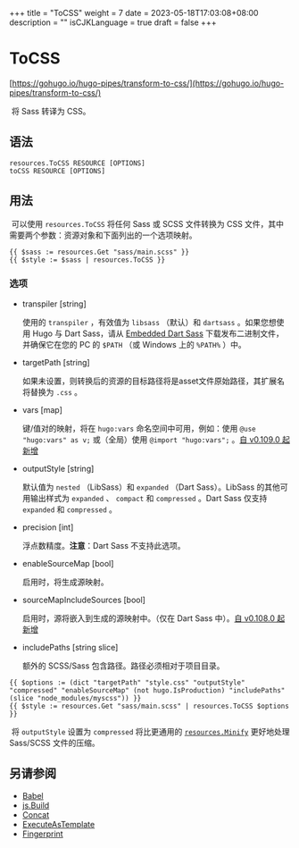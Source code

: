 +++
title = "ToCSS"
weight = 7
date = 2023-05-18T17:03:08+08:00
description = ""
isCJKLanguage = true
draft = false
+++

# ToCSS

[https://gohugo.io/hugo-pipes/transform-to-css/](https://gohugo.io/hugo-pipes/transform-to-css/)

​	将 Sass 转译为 CSS。  

## 语法

```
resources.ToCSS RESOURCE [OPTIONS]
toCSS RESOURCE [OPTIONS]
```

## 用法

​	可以使用  `resources.ToCSS`  将任何 Sass 或 SCSS 文件转换为 CSS 文件，其中需要两个参数：资源对象和下面列出的一个选项映射。

```go-html-template
{{ $sass := resources.Get "sass/main.scss" }}
{{ $style := $sass | resources.ToCSS }}
```

### 选项

- transpiler [string]

  使用的  `transpiler` ，有效值为  `libsass` （默认）和  `dartsass` 。如果您想使用 Hugo 与 Dart Sass，请从 [Embedded Dart Sass](https://github.com/sass/dart-sass-embedded/releases) 下载发布二进制文件，并确保它在您的 PC 的  `$PATH` （或 Windows 上的  `%PATH%` ）中。  

- targetPath [string]

  如果未设置，则转换后的资源的目标路径将是asset文件原始路径，其扩展名将替换为  `.css` 。  

- vars [map]

  键/值对的映射，将在  `hugo:vars`  命名空间中可用，例如：使用  `@use "hugo:vars" as v;`  或（全局）使用  `@import "hugo:vars";` 。[自 v0.109.0 起新增](https://github.com/gohugoio/hugo/releases/tag/v0.109.0) 

- outputStyle [string]

  默认值为  `nested` （LibSass）和  `expanded` （Dart Sass）。LibSass 的其他可用输出样式为  `expanded` 、 `compact`  和  `compressed` 。Dart Sass 仅支持  `expanded`  和  `compressed` 。  

- precision [int]

  浮点数精度。**注意**：Dart Sass 不支持此选项。  

- enableSourceMap [bool]

  启用时，将生成源映射。  

- sourceMapIncludeSources [bool]

  启用时，源将嵌入到生成的源映射中。（仅在 Dart Sass 中）。[自 v0.108.0 起新增](https://github.com/gohugoio/hugo/releases/tag/v0.108.0) 

- includePaths [string slice]

  额外的 SCSS/Sass 包含路径。路径必须相对于项目目录。

```go-html-template
{{ $options := (dict "targetPath" "style.css" "outputStyle" "compressed" "enableSourceMap" (not hugo.IsProduction) "includePaths" (slice "node_modules/myscss")) }}
{{ $style := resources.Get "sass/main.scss" | resources.ToCSS $options }}
```

​	将  `outputStyle`  设置为  `compressed`  将比更通用的 [ `resources.Minify`](https://gohugo.io/hugo-pipes/minification) 更好地处理 Sass/SCSS 文件的压缩。  

## 另请参阅

- [Babel](https://gohugo.io/hugo-pipes/babel/)
- [js.Build](https://gohugo.io/hugo-pipes/js/)
- [Concat](https://gohugo.io/hugo-pipes/bundling/)
- [ExecuteAsTemplate](https://gohugo.io/hugo-pipes/resource-from-template/)
- [Fingerprint](https://gohugo.io/hugo-pipes/fingerprint/)
